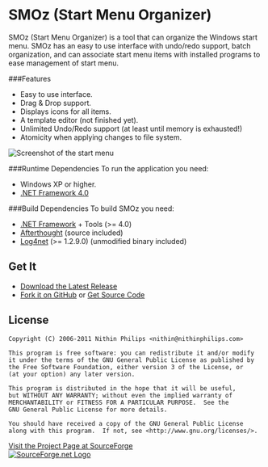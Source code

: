 SMOz (Start Menu Organizer)
===========================
SMOz (Start Menu Organizer) is a tool that can organize the Windows start menu.
SMOz has an easy to use interface with undo/redo support, batch organization,
and can associate start menu items with installed programs to ease management
of start menu.

###Features

 * Easy to use interface.
 * Drag & Drop support.
 * Displays icons for all items.
 * A template editor (not finished yet).
 * Unlimited Undo/Redo support (at least until memory is exhausted!)
 * Atomicity when applying changes to file system.

<img alt="Screenshot of the start menu" src="http://smoz.sourceforge.net/start.png" />

###Runtime Dependencies
To run the application you need:

 * Windows XP or higher.
 * [.NET Framework 4.0](http://msdn.microsoft.com/en-us/netframework/aa569263)

###Build Dependencies
To build SMOz you need:

 * [.NET Framework](http://msdn.microsoft.com/en-us/netframework/default) + Tools (>= 4.0)
 * [Afterthought](https://github.com/vc3/Afterthought) (source included)
 * [Log4net](http://logging.apache.org/log4net/) (>= 1.2.9.0) (unmodified binary included)

Get It
------
 * [Download the Latest Release](http://sourceforge.net/projects/smoz/files/)
 * [Fork it on GitHub](https://github.com/nithinphilips/smoz) or 
   [Get Source Code](http://sourceforge.net/projects/smoz/develop)

License
-------

    Copyright (C) 2006-2011 Nithin Philips <nithin@nithinphilips.com>
    
    This program is free software: you can redistribute it and/or modify
    it under the terms of the GNU General Public License as published by
    the Free Software Foundation, either version 3 of the License, or
    (at your option) any later version.
    
    This program is distributed in the hope that it will be useful,
    but WITHOUT ANY WARRANTY; without even the implied warranty of
    MERCHANTABILITY or FITNESS FOR A PARTICULAR PURPOSE.  See the
    GNU General Public License for more details.
    
    You should have received a copy of the GNU General Public License
    along with this program.  If not, see <http://www.gnu.org/licenses/>.

[Visit the Project Page at SourceForge](http://sourceforge.net/projects/smoz/)
<br />
<a href="http://sourceforge.net/" title="visit SourceForge.net">
    <img alt="SourceForge.net Logo" src="http://sourceforge.net/sflogo.php?group_id=114998&amp;type=13"/>
</a>
